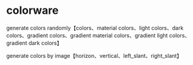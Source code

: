 # colorware

generate colors randomly【colors、material colors、light colors、dark colors、gradient colors、gradient material  colors、gradient light  colors、gradient dark  colors】

generate colors by image【horizon、vertical、left_slant、right_slant】
